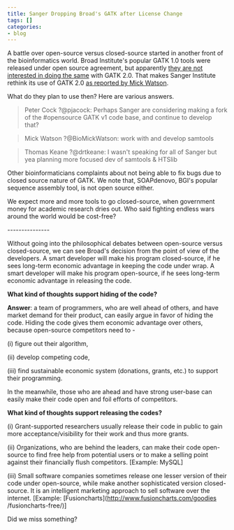 ```yaml
---
title: Sanger Dropping Broad's GATK after License Change
tags: []
categories:
- blog
---
```

A battle over open-source versus closed-source started in another front of the
bioinformatics world. Broad Institute's popular GATK 1.0 tools were released
under open source agreement, but apparently [they are not interested in doing
the same](http://storify.com/pjacock/gatk-v2-0-not-open-source) with GATK 2.0.
That makes Sanger Institute rethink its use of GATK 2.0 [as reported by Mick
Watson](https://twitter.com/BioMickWatson/status/268364030173929472).
<!--more-->

What do they plan to use then? Here are various answers.

> Peter Cock ?@pjacock: Perhaps Sanger are considering making a fork of the
#opensource GATK v1 code base, and continue to develop that?

> Mick Watson ?@BioMickWatson: work with and develop samtools

> Thomas Keane ?@drtkeane: I wasn't speaking for all of Sanger but yea
planning more focused dev of samtools & HTSlib

Other bioinformaticians complaints about not being able to fix bugs due to
closed source nature of GATK. We note that, SOAPdenovo, BGI's popular sequence
assembly tool, is not open source either.

We expect more and more tools to go closed-source, when government money for
academic research dries out. Who said fighting endless wars around the world
would be cost-free?

\---------------

Without going into the philosophical debates between open-source versus
closed-source, we can see Broad's decision from the point of view of the
developers. A smart developer will make his program closed-source, if he sees
long-term economic advantage in keeping the code under wrap. A smart developer
will make his program open-source, if he sees long-term economic advantage in
releasing the code.

**What kind of thoughts support hiding of the code?**

**Answer**: a team of programmers, who are well ahead of others, and have market demand for their product, can easily argue in favor of hiding the code. Hiding the code gives them economic advantage over others, because open-source competitors need to - 

(i) figure out their algorithm,

(ii) develop competing code,

(iii) find sustainable economic system (donations, grants, etc.) to support
their programming.

In the meanwhile, those who are ahead and have strong user-base can easily
make their code open and foil efforts of competitors.

**What kind of thoughts support releasing the codes?**

(i) Grant-supported researchers usually release their code in public to gain
more acceptance/visibility for their work and thus more grants.

(ii) Organizations, who are behind the leaders, can make their code open-
source to find free help from potential users or to make a selling point
against their financially flush competitors. [Example: MySQL]

(iii) Small software companies sometimes release one lesser version of their
code under open-source, while make another sophisticated version closed-
source. It is an intelligent marketing approach to sell software over the
internet. [Example: [Fusioncharts](http://www.fusioncharts.com/goodies
/fusioncharts-free/)]

Did we miss something?

